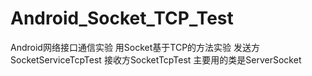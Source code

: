 # Android_Socket_TCP_Test
Android网络接口通信实验
用Socket基于TCP的方法实验
发送方SocketServiceTcpTest
接收方SocketTcpTest
主要用的类是ServerSocket
